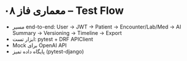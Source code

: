 # معماری فاز ۰۸ – Test Flow
- مسیر end-to-end: User → JWT → Patient → Encounter/Lab/Med → AI Summary → Versioning → Timeline → Export
- ابزار تست: pytest + DRF APIClient
- Mock برای OpenAI API
- پایگاه داده تمیز (pytest-django)